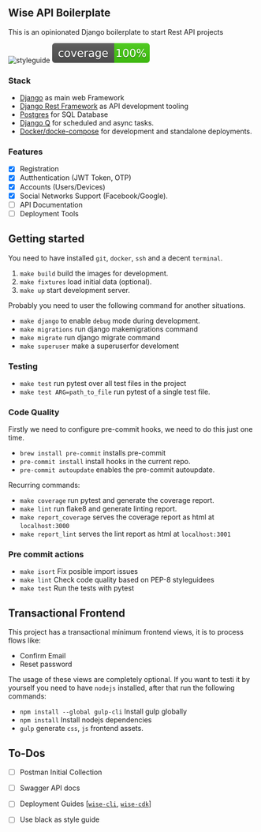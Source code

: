 ## Wise API Boilerplate

This is an opinionated Django boilerplate to start Rest API projects

![styleguide](https://img.shields.io/badge/styleguide-flake8-blue)
![Coverage](web/badges/coverage.svg) 

### Stack

  * [Django](https://www.djangoproject.com/) as main web Framework
  * [Django Rest Framework](http://www.django-rest-framework.org/) as API development tooling
  * [Postgres](https://www.postgresql.org/) for SQL Database
  * [Django Q](https://django-q.readthedocs.io/en/latest/) for scheduled and async tasks.
  * [Docker/docke-compose](https://docs.docker.com/compose/) for development and standalone deployments.


### Features
  - [x] Registration
  - [x] Autthentication (JWT Token, OTP)
  - [x] Accounts (Users/Devices)
  - [x] Social Networks Support (Facebook/Google).
  - [ ] API Documentation
  - [ ] Deployment Tools

## Getting started

You need to have installed `git`, `docker`, `ssh` and a decent `terminal`.

  1. `make build` build the images for development. 
  2. `make fixtures` load initial data (optional). 
  3. `make up` start development server.

Probably you need to user the following command for another situations. 

  * `make django` to enable `debug` mode during development.
  * `make migrations` run django makemigrations command
  * `make migrate` run django migrate command
  * `make superuser` make a superuserfor develoment

### Testing

* `make test` run pytest over all test files in the project
* `make test ARG=path_to_file` run pytest of a single test file.
  
### Code Quality
Firstly we need to configure pre-commit hooks, we need to do this just one time.
* `brew install pre-commit` installs pre-commit
* `pre-commit install` install hooks in the current repo.
* `pre-commit autoupdate` enables the pre-commit autoupdate.

Recurring commands:
* `make coverage` run pytest and generate the coverage report.
* `make lint` run flake8 and generate linting report.
* `make report_coverage` serves the coverage report as html at `localhost:3000`
* `make report_lint` serves the lint report as html at `localhost:3001`

### Pre commit actions
  * `make isort` Fix posible import issues
  * `make lint` Check code quality based on PEP-8 styleguidees
  * `make test` Run the tests with pytest

## Transactional Frontend
This project has a transactional minimum frontend views, it is to process
flows like: 

 - Confirm Email
 - Reset password

The usage of these views are completely optional. If you want to testi it 
by yourself you need to have `nodejs` installed, after that run the 
following commands:
  * `npm install --global gulp-cli` Install gulp globally
  * `npm install` Install nodejs dependencies
  * `gulp` generate `css`, `js`  frontend assets.

## To-Dos
  - [ ] Postman Initial Collection
  - [ ] Swagger API docs
  - [ ] Deployment Guides [[`wise-cli`](https://github.com/victoraguilarc/wise-cli), [`wise-cdk`](https://github.com/victoraguilarc/wise-cdk)]
  - [ ] Use black as style guide

